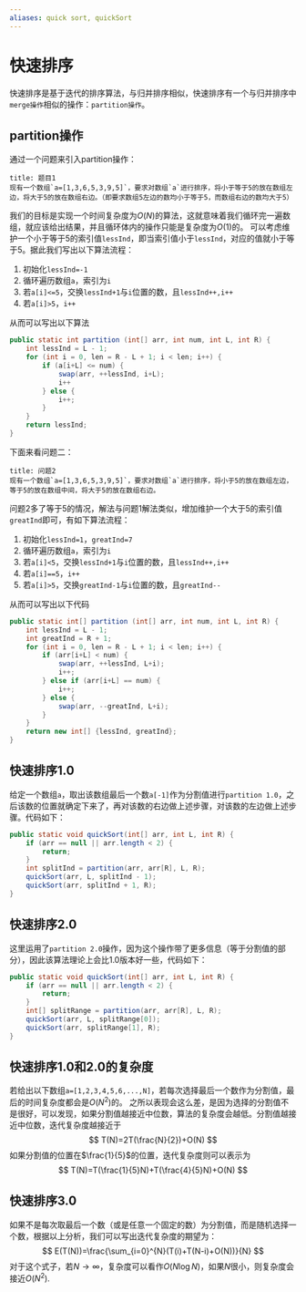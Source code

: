 ```yaml
---
aliases: quick sort, quickSort
---
```

# 快速排序
快速排序是基于迭代的排序算法，与归并排序相似，快速排序有一个与归并排序中`merge操作`相似的操作：`partition操作`。
## partition操作
通过一个问题来引入partition操作：
```ad-note
title: 题目1
现有一个数组`a=[1,3,6,5,3,9,5]`，要求对数组`a`进行排序，将小于等于5的放在数组左边，将大于5的放在数组右边。（即要求数组5左边的数均小于等于5，而数组右边的数均大于5）
```
我们的目标是实现一个时间复杂度为$O(N)$的算法，这就意味着我们循环完一遍数组，就应该给出结果，并且循环体内的操作只能是复杂度为$O(1)$的。
可以考虑维护一个小于等于5的索引值`lessInd`，即当索引值小于`lessInd`，对应的值就小于等于5。据此我们写出以下算法流程：
1. 初始化`lessInd=-1`
2. 循环遍历数组`a`，索引为`i`
3. 若`a[i]<=5`，交换`lessInd+1`与`i`位置的数，且`lessInd++,i++`
4. 若`a[i]>5`，`i++`

从而可以写出以下算法
```java
public static int partition (int[] arr, int num, int L, int R) {
	int lessInd = L - 1;
	for (int i = 0, len = R - L + 1; i < len; i++) {
		if (a[i+L] <= num) {
			swap(arr, ++lessInd, i+L);
			i++
		} else {
			i++;
		}
	}
	return lessInd;
}
```
下面来看问题二：
```ad-note
title: 问题2
现有一个数组`a=[1,3,6,5,3,9,5]`，要求对数组`a`进行排序，将小于5的放在数组左边，等于5的放在数组中间，将大于5的放在数组右边。

```
问题2多了等于5的情况，解法与问题1解法类似，增加维护一个大于5的索引值`greatInd`即可，有如下算法流程：
1. 初始化`lessInd=1`，`greatInd=7`
2. 循环遍历数组`a`，索引为`i`
3. 若`a[i]<5`，交换`lessInd+1`与`i`位置的数，且`lessInd++,i++`
4. 若`a[i]==5`，`i++`
5. 若`a[i]>5`，交换`greatInd-1`与`i`位置的数，且`greatInd--`

从而可以写出以下代码
```java
public static int[] partition (int[] arr, int num, int L, int R) {
	int lessInd = L - 1;
	int greatInd = R + 1;
	for (int i = 0, len = R - L + 1; i < len; i++) {
		if (arr[i+L] < num) {
			swap(arr, ++lessInd, L+i);
			i++;
		} else if (arr[i+L] == num) {
			i++;
		} else {
			swap(arr, --greatInd, L+i);
		}
	}
	return new int[] {lessInd, greatInd};
}
```
## 快速排序1.0
给定一个数组`a`，取出该数组最后一个数`a[-1]`作为分割值进行`partition 1.0`，之后该数的位置就确定下来了，再对该数的右边做上述步骤，对该数的左边做上述步骤。代码如下：
```java
public static void quickSort(int[] arr, int L, int R) {
	if (arr == null || arr.length < 2) {
		return;
	}
	int splitInd = partition(arr, arr[R], L, R);
	quickSort(arr, L, splitInd - 1);
	quickSort(arr, splitInd + 1, R);
}
```
## 快速排序2.0
这里运用了`partition 2.0`操作，因为这个操作带了更多信息（等于分割值的部分），因此该算法理论上会比1.0版本好一些，代码如下：
```java
public static void quickSort(int[] arr, int L, int R) {
	if (arr == null || arr.length < 2) {
		return;
	}
	int[] splitRange = partition(arr, arr[R], L, R);
	quickSort(arr, L, splitRange[0]);
	quickSort(arr, splitRange[1], R);
}
```
## 快速排序1.0和2.0的复杂度
若给出以下数组`a=[1,2,3,4,5,6,...,N]`，若每次选择最后一个数作为分割值，最后的时间复杂度都会是$O(N^2)$的。
之所以表现会这么差，是因为选择的分割值不是很好，可以发现，如果分割值越接近中位数，算法的复杂度会越低。分割值越接近中位数，迭代复杂度越接近于
$$
T(N)=2T(\frac{N}{2})+O(N)
$$
如果分割值的位置在$\frac{1}{5}$的位置，迭代复杂度则可以表示为
$$
T(N)=T(\frac{1}{5}N)+T(\frac{4}{5}N)+O(N)
$$
## 快速排序3.0
如果不是每次取最后一个数（或是任意一个固定的数）为分割值，而是随机选择一个数，根据以上分析，我们可以写出迭代复杂度的期望为：
$$
E(T(N))=\frac{\sum_{i=0}^{N}(T(i)+T(N-i)+O(N))}{N}
$$
对于这个式子，若$N\rightarrow\infty$，复杂度可以看作$O(N\log N)$，如果$N$很小，则复杂度会接近$O(N^2)$.